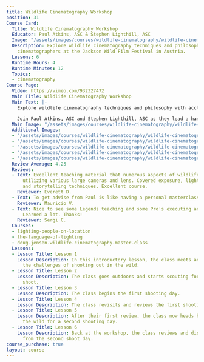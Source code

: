 ```yaml
---
title: Wildlife Cinematography Workshop
position: 31
Course Card:
  Title: Wildlife Cinematography Workshop
  Educator: Paul Atkins, ASC & Stephen Lighthill, ASC
  Image: "/assets/images/courses/wildlife-cinematography/wildlife-cinematography.jpg"
  Description: Explore wildlife cinematography techniques and philosophy with acclaimed
    cinematographers at the Jackson Wild Film Festival in Austria.
  Lessons: 6
  Runtime Hours: 4
  Runtime Minutes: 12
  Topics:
  - cinematography
Course Page:
  Video: https://vimeo.com/932327472
  Main Title: Wildlife Cinematography Workshop
  Main Text: |-
    Explore wildlife cinematography techniques and philosophy with acclaimed cinematographers at the Jackson Wild Film Festival in Austria.

    Join Paul Atkins, ASC and Stephen Lighthill, ASC as they lead a hands-on workshop that takes you from classroom discussions through real-world field shooting, showing you the challenges and rewards of capturing wildlife on film.
  Main Image: "/assets/images/courses/wildlife-cinematography/wildlife-cinematography-1.jpg"
  Additional Images:
  - "/assets/images/courses/wildlife-cinematography/wildlife-cinematography-2.jpg"
  - "/assets/images/courses/wildlife-cinematography/wildlife-cinematography-3.jpg"
  - "/assets/images/courses/wildlife-cinematography/wildlife-cinematography-4.jpg"
  - "/assets/images/courses/wildlife-cinematography/wildlife-cinematography-5.jpg"
  - "/assets/images/courses/wildlife-cinematography/wildlife-cinematography-6.jpg"
  Review Average: 4.25
  Reviews:
  - Text: Excellent teaching material that numerous aspects of wildlife cinema-photography
      utilizing various large cameras and lens. Covered exposure, lighting, composition,
      and storytelling techniques. Excellent course.
    Reviewer: Everett D.
  - Text: To get advise from Paul is like having a personal masterclass.
    Reviewer: Mauricio V.
  - Text: Nice to see some Legends teaching and some Pro's executing and facing challenges.
      Learned a lot. Thanks!
    Reviewer: Sergi C.
  Courses:
  - lighting-people-on-location
  - the-language-of-lighting
  - doug-jensen-wildlife-cinematography-master-class
  Lessons:
  - Lesson Title: Lesson 1
    Lesson Description: In this introductory lesson, the class meets and discusses
      the challenges of shooting out in the wild.
  - Lesson Title: Lesson 2
    Lesson Description: The class goes outdoors and starts scouting for a location
      shoot.
  - Lesson Title: Lesson 3
    Lesson Description: The class begins the first shooting day.
  - Lesson Title: Lesson 4
    Lesson Description: The class revisits and reviews the first shooting day.
  - Lesson Title: Lesson 5
    Lesson Description: After their first review, the class now heads back out into
      the wild for a second shooting day.
  - Lesson Title: Lesson 6
    Lesson Description: Back at the workshop, the class reviews and discusses footage
      from the second shoot day.
course_purchase: true
layout: course
---
```


